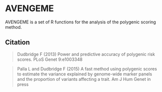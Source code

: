 # AVENGEME

AVENGEME is a set of R functions for the analysis of the polygenic scoring method.

## Citation

> Dudbridge F (2013) Power and predictive accuracy of polygenic risk scores. PLoS Genet 9:e1003348

> Palla L and Dudbridge F (2015) A fast method using polygenic scores to estimate the variance explained by genome-wide marker panels and the proportion of variants affecting a trait. Am J Hum Genet in press
